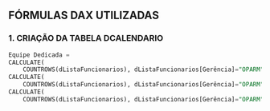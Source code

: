 ## FÓRMULAS DAX UTILIZADAS ## 
### 1. CRIAÇÃO DA TABELA DCALENDARIO ###
```sql
Equipe Dedicada = 
CALCULATE(
    COUNTROWS(dListaFuncionarios), dListaFuncionarios[Gerência]="OPARM", dListaFuncionarios[Departamento]="Inventário") + 
CALCULATE(
    COUNTROWS(dListaFuncionarios), dListaFuncionarios[Gerência]="OPARM", dListaFuncionarios[Departamento]="Estocagem /Chave Externa") +
CALCULATE(
    COUNTROWS(dListaFuncionarios), dListaFuncionarios[Gerência]="OPARM", dListaFuncionarios[Departamento]="Gestão Equipamentos (5S)")
```
